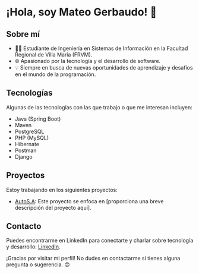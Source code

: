 # ¡Hola, soy Mateo Gerbaudo! 👋

## Sobre mí
- 👨‍💻 Estudiante de Ingeniería en Sistemas de Información en la Facultad Regional de Villa María (FRVM).
- 🌐 Apasionado por la tecnología y el desarrollo de software.
- 💡 Siempre en busca de nuevas oportunidades de aprendizaje y desafíos en el mundo de la programación.

## Tecnologías
Algunas de las tecnologías con las que trabajo o que me interesan incluyen:

- Java (Spring Boot)
- Maven
- PostgreSQL
- PHP (MySQL)
- Hibernate
- Postman
- Django

## Proyectos
Estoy trabajando en los siguientes proyectos:

- [AutoS.A](https://github.com/AgustinBartoloni/AutoS.A.git): Este proyecto se enfoca en [proporciona una breve descripción del proyecto aquí].


## Contacto
Puedes encontrarme en LinkedIn para conectarte y charlar sobre tecnología y desarrollo: [LinkedIn](https://ar.linkedin.com/in/mateo-gerbaudo-645279211).

¡Gracias por visitar mi perfil! No dudes en contactarme si tienes alguna pregunta o sugerencia. 😊
